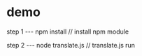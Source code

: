 # demo

step 1 --- npm install // install npm module

step 2 --- node translate.js // translate.js run
